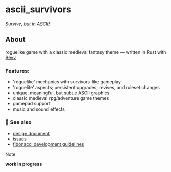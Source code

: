 # ascii_survivors
_Survive, but in ASCII!_

## About
roguelike game with a classic medieval fantasy theme — written in Rust with [Bevy](https://bevy.org/)

### Features:
* 'roguelike' mechanics with survivors-like gameplay
* 'roguelite' aspects; persistent upgrades, revives, and ruleset changes
* unique, meaningful, but subtle ASCII graphics
* classic medieval rpg/adventure game themes
* gamepad support
* music and sound effects

### 📜 See also
* [design document](https://github.com/proficiency/ascii_survivors/blob/main/design.md)
* [issues](https://github.com/proficiency/ascii_survivors/issues)
* [fibonacci development guidelines](https://github.com/proficiency/ascii_survivors/blob/main/design.md)

> [!NOTE]
> **work in progress**